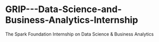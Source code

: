# GRIP---Data-Science-and-Business-Analytics-Internship
 The Spark Foundation Internship on Data Science & Business Analytics

